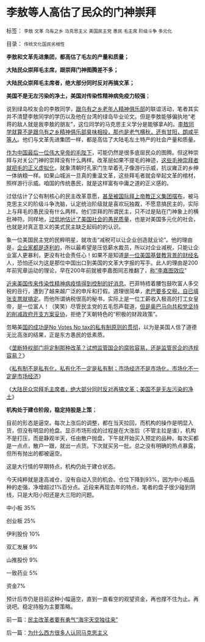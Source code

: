 # 李敖等人高估了民众的门神崇拜

标签： `李敖` `文革` `乌有之乡` `马克思主义` `美国民主党` `愚民` `毛主席` `阶级斗争` `多元化` 

目录： `传统文化国民劣根性`

**李敖和文革先进集团，都高估了毛左的产量和质量；**

**大陆民众崇拜毛主席，跟崇拜门神图腾差不多；**

**大陆民众崇拜毛主席者，绝大部分同时反对再搞文革；**

**美国不是无左污染的净土，美国对传染性精神病免疫力较强**；

说到绿岛校友会的李敖同学，[跟乌有之乡老年人精神俱乐部](../../../2009/8/10/舆论层精神抵抗法.md)的联谊活动，笔者其实并不清楚李敖同学的学历以及他在台湾的绿岛毕业论文。但是李敖能够偏执地“老蒋的敌人就是我李敖的朋友”，这位同学的马克思主义学分是能够拿A的。[李敖同学就算不是跟乌有之乡精神俱乐部臭味相投，那也是老气横秋，还有甘阳，朗咸平等人](../../../2009/7/7/客观看待海外人士看待中国不民主的观点.md)。他们与文革先进集团一样，都是高估了大陆毛左土特产的社会产量和质量。

[作为中国最后一位伟大皇帝的毛陛下](../../../2011/11/11/很多贫民还是认毛主席的.md)，可能仍然是很多底层民众的图腾。但这种崇拜与对关公门神的崇拜没有什么两样。改革层如果不提毛的神迹，[这些毛神崇拜者就把毛的正义虚拟化](../../../2012/1/2/愚民三步曲和三层次的愚民：“文过饰非，虚拟正义，以邻为壑”.md)，就象清朝时孔家门生举着孔子像游行示威，抗议雍正的乡绅一体纳粮一样。如果山城派一旦真的重温文革，这些拜毛者就会举起文革的棺材，照样游行示威。咱国的传统愚民，就是这样富有中庸之道的正义感的。

过低估计了公有制核心的民主改革意愿，[甚至被国际拜上帝教正义集团摆布](../../../2012/2/3/私有制下没有革命的合理性；崇拜西方的国产愚民.md)，被马克思主义的阶级斗争洗脑，认定统治阶级就是喜欢玩独裁，不愿意搞民主的，实际上与拜毛的愚民没有什么两样。他们崇拜的所谓民主，只不过是贴在门神象上的横批神符。同样地，[过低地估计了美国社会的愚民质量](../../../2010/10/17/为什么中国传统文人崇拜洋五毛.md)，也是对美国多元化的社会，也就是对真正意义的美式民主缺乏起码的的认识。

象一位美国民主党的民粹明星，就攻击“减税可以让企业创造就业论”。他的理由是，[企业家都是逐利的](../../../2011/6/17/逐利的资本保证了物美价廉高安全性.md)，所以最希望是压低薪水裁员，所以对企业减税，只能让企业富人更暴利，更没有社会责任心！如果不是知道[是一位美国基督教背景的财经名](../../../2012/2/17/拜上帝教的洋葱头和共产主义传统和保守主义.md)人，恐怕还以为这是那位中国出口到美国的文革大字报的写手。此人的理由是200年前宪章运动的理论，早在200年前就被李嘉图同志推翻了，[称“李嘉图效应](../../../2010/1/25/李嘉图效应，就业和收入萎缩定律.md)”

[近来美国传来传染性精神病疫情得到控制的好消息](../../../2011/11/8/民主是正确的，洗脑就是不可能的.md)。巴菲特捂着腰包鼓吹富人多交税的丑行，遭到了越来越广泛的申斥和打假。道理很简单，[老巴要多交税，自已填张支票就搞定](../../../2011/10/18/No&nbsp;Private&nbsp;No&nbsp;tax！美国茶党和中国乌有之乡.md)。而他所谓纳税很高的秘书，实际上是一位工薪收入极高的打工女皇帝，是一位富人！（笑笑）尽管民主党的五毛怨声载道，[但是奥巴马向共和党坚持的削减政府开支方案妥协](../../../2011/8/11/美元信用非美国信用；向共和党致敬！.md)，拒绝了天朝特色的“积极的财政政策”。

忽略美[国的成功是No Votes No
tax的私有制原则的贯彻](../../../2011/10/15/No&nbsp;Private&nbsp;No&nbsp;Fair!&nbsp;没有私有制就没有公平！.md)，以为是美国人信了道德无比高涨的结果，正是东方愚民的低素质。

《[垄断特权部门将定制那种改革？试想监管国企的腐败容易，还是监管民企的违规容易？](../../../2012/2/21/证监会新政又是金融垄断集团定制的改革吗？.md)》

《[私有制不是私有化，私有化不一定是私有制；市场经济不是市场化，市场化不一定是市场经济](../../../2012/2/22/私有制不是私有化，市场经济不是市场化，民主不是选举化.md)》

《[大陆民众崇拜毛主席者，绝大部分同时反对再搞文革；美国不是无左污染的净土](../../../2012/2/23/民主改革者要有勇气“海宇天空独往来”.md)》



**机构处于建仓阶段，稳定持股是上策**；



目前的形态是逼空。每次上涨后的调整，都在当天拉回，而机构的操作是明显入货，但没有明显的抢盘。显示市场形成的过程是在大涨后（不管主拉是谁），机构不是打压，而是静观半天，任由散户抛盘，下午就开始买入预定的品种。每次买都是一点点，散户一跟，就出一点货。下次就买另一批。总之没有明确的热点暴露，但所有抛出的都被逼空。



这是大行情的早期特点，机构仍处于建仓状态。

今天纯粹就是逢高减仓，没有自动入货的机会。仓位下降到93%，因为中小板品种的走强，净增超过1%百分点。近段来再现去年的特点，笔者的盘子很少碰到阴线，只是大阳小阳还是大三阳的问题。

中小板 35%

创业板 25%

伊利股份 10%

双汇发展 9%

山推股份 9%

一致药业 5%

资金7%



预计后市仍是目前这种小幅逼空，直到一直看空的观望资金，再也撑不住为止。再说吧。稳定持股为主要策略。

前一篇：[民主改革者要有勇气“海宇天空独往来”](../../../2012/2/23/民主改革者要有勇气“海宇天空独往来”.md)

后一篇：[为什么西方很多人认同马克思主义](../../../2012/2/24/为什么西方很多人认同马克思主义.md)